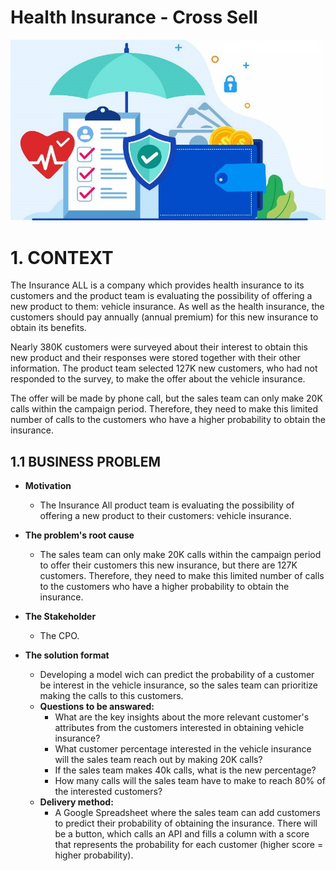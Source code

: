 # Health Insurance - Cross Sell

<p align="center">
  <img src="img/Insurance.jpg" />
</p>

# 1. CONTEXT

The Insurance ALL is a company which provides health insurance to its customers and the product team is evaluating the possibility of offering a new product to them: vehicle insurance. As well as the health insurance, the customers should pay annually (annual premium) for this new insurance to obtain its benefits. 

Nearly 380K customers were surveyed about their interest to obtain this new product and their responses were stored together with their other information. The product team selected 127K new customers, who had not responded to the survey, to make the offer about the vehicle insurance. 

The offer will be made by phone call, but the sales team can only make 20K calls within the campaign period. Therefore, they need to make this limited number of calls to the customers who have a higher probability to obtain the insurance.

## 1.1 BUSINESS PROBLEM

* **Motivation**
  * The Insurance All product team is evaluating the possibility of offering a new product to their customers: vehicle insurance. 

* **The problem's root cause** 
  * The sales team can only make 20K calls within the campaign period to offer their customers this new insurance, but there are 127K customers. Therefore, they need to make this limited number of calls to the customers who have a higher probability to obtain the insurance.

* **The Stakeholder**
  * The CPO.

* **The solution format**
  * Developing a model wich can predict the probability of a customer be interest in the vehicle insurance, so the sales team can prioritize making the calls to this customers.
  * **Questions to be answared:**
    * What are the key insights about the more relevant customer's attributes from the customers interested in obtaining vehicle insurance? 
    * What customer percentage interested in the vehicle insurance will the sales team reach out by making 20K calls?    
    * If the sales team makes 40k calls, what is the new percentage?
    * How many calls will the sales team have to make to reach 80% of the interested customers?
  * **Delivery method:** 
    * A Google Spreadsheet where the sales team can add customers to predict their probability of obtaining the insurance. There will be a button, which calls an API and fills a column with a score that represents the probability for each customer (higher score = higher probability).

